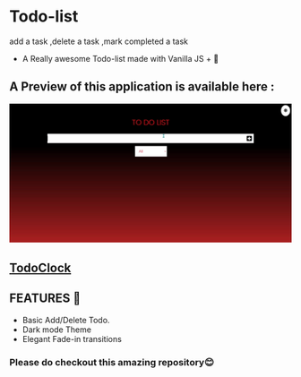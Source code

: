 # Todo-list
add a task ,delete a task ,mark completed a task 
* A Really awesome Todo-list made with Vanilla JS + 💛 
## A Preview of this application is available here :
![A Simple Preview of this app](https://github.com/akshbswas98/Todo-list/blob/master/Hnet.com-image.gif?raw=true)


[TodoClock](https://todoco.netlify.app)
---
## FEATURES 🎐
- Basic Add/Delete Todo.
- Dark mode Theme
- Elegant Fade-in transitions

### Please do checkout this amazing repository😊
